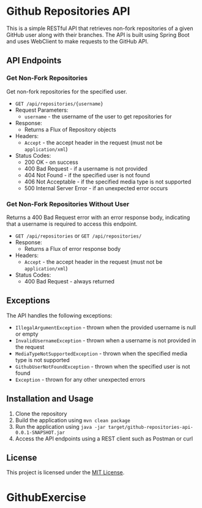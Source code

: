 # Github Repositories API

This is a simple RESTful API that retrieves non-fork repositories of a given GitHub user along with their branches. The API is built using Spring Boot and uses WebClient to make requests to the GitHub API.

## API Endpoints

### Get Non-Fork Repositories

Get non-fork repositories for the specified user.

- `GET /api/repositories/{username}`
- Request Parameters:
    - `username` - the username of the user to get repositories for
- Response:
    - Returns a Flux of Repository objects
- Headers:
    - `Accept` - the accept header in the request (must not be `application/xml`)
- Status Codes:
    - 200 OK - on success
    - 400 Bad Request - if a username is not provided
    - 404 Not Found - if the specified user is not found
    - 406 Not Acceptable - if the specified media type is not supported
    - 500 Internal Server Error - if an unexpected error occurs

### Get Non-Fork Repositories Without User

Returns a 400 Bad Request error with an error response body, indicating that a username is required to access this endpoint.

- `GET /api/repositories` or `GET /api/repositories/`
- Response:
    - Returns a Flux of error response body
- Headers:
    - `Accept` - the accept header in the request (must not be `application/xml`)
- Status Codes:
    - 400 Bad Request - always returned

## Exceptions

The API handles the following exceptions:

- `IllegalArgumentException` - thrown when the provided username is null or empty
- `InvalidUsernameException` - thrown when a username is not provided in the request
- `MediaTypeNotSupportedException` - thrown when the specified media type is not supported
- `GithubUserNotFoundException` - thrown when the specified user is not found
- `Exception` - thrown for any other unexpected errors

## Installation and Usage

1. Clone the repository
2. Build the application using `mvn clean package`
3. Run the application using `java -jar target/github-repositories-api-0.0.1-SNAPSHOT.jar`
4. Access the API endpoints using a REST client such as Postman or curl

## License

This project is licensed under the [MIT License](https://opensource.org/licenses/MIT).
# GithubExercise
